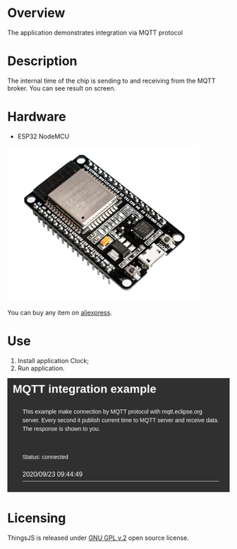# Overview
The application demonstrates integration via MQTT protocol

# Description
The internal time of the chip is sending to and receiving from the MQTT broker.
You can see result on screen.  

# Hardware
* ESP32 NodeMCU
 
![NodeMCU ESP32](../images/esp32devboard.png)

You can buy any item on [aliexpress](https://aliexpress.ru/wholesale?catId=0&initiative_id=SB_20200922095325&SearchText=ESP32+Nodemcu).

# Use
1. Install application Clock;
2. Run application.

![MQTT application](../images/mqtt_app.png)


# Licensing
ThingsJS is released under
[GNU GPL v.2](http://www.gnu.org/licenses/old-licenses/gpl-2.0.html)
open source license.
